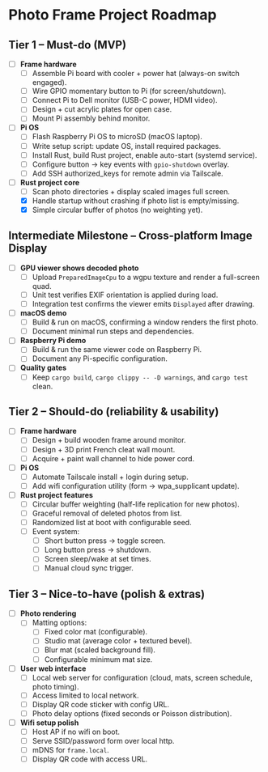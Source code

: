 # Photo Frame Project Roadmap

## Tier 1 – Must-do (MVP)

- [ ] **Frame hardware**
  - [ ] Assemble Pi board with cooler + power hat (always-on switch engaged).
  - [ ] Wire GPIO momentary button to Pi (for screen/shutdown).
  - [ ] Connect Pi to Dell monitor (USB-C power, HDMI video).
  - [ ] Design + cut acrylic plates for open case.
  - [ ] Mount Pi assembly behind monitor.
- [ ] **Pi OS**
  - [ ] Flash Raspberry Pi OS to microSD (macOS laptop).
  - [ ] Write setup script: update OS, install required packages.
  - [ ] Install Rust, build Rust project, enable auto-start (systemd service).
  - [ ] Configure button → key events with `gpio-shutdown` overlay.
  - [ ] Add SSH authorized_keys for remote admin via Tailscale.
- [ ] **Rust project core**
  - [ ] Scan photo directories + display scaled images full screen.
  - [x] Handle startup without crashing if photo list is empty/missing.
  - [x] Simple circular buffer of photos (no weighting yet).

## Intermediate Milestone – Cross-platform Image Display

- [ ] **GPU viewer shows decoded photo**
  - [ ] Upload `PreparedImageCpu` to a wgpu texture and render a full-screen quad.
  - [ ] Unit test verifies EXIF orientation is applied during load.
  - [ ] Integration test confirms the viewer emits `Displayed` after drawing.
- [ ] **macOS demo**
  - [ ] Build & run on macOS, confirming a window renders the first photo.
  - [ ] Document minimal run steps and dependencies.
- [ ] **Raspberry Pi demo**
  - [ ] Build & run the same viewer code on Raspberry Pi.
  - [ ] Document any Pi-specific configuration.
- [ ] **Quality gates**
  - [ ] Keep `cargo build`, `cargo clippy -- -D warnings`, and `cargo test` clean.

## Tier 2 – Should-do (reliability & usability)

- [ ] **Frame hardware**
  - [ ] Design + build wooden frame around monitor.
  - [ ] Design + 3D print French cleat wall mount.
  - [ ] Acquire + paint wall channel to hide power cord.
- [ ] **Pi OS**
  - [ ] Automate Tailscale install + login during setup.
  - [ ] Add wifi configuration utility (form → wpa_supplicant update).
- [ ] **Rust project features**
  - [ ] Circular buffer weighting (half-life replication for new photos).
  - [ ] Graceful removal of deleted photos from list.
  - [ ] Randomized list at boot with configurable seed.
  - [ ] Event system:
    - [ ] Short button press → toggle screen.
    - [ ] Long button press → shutdown.
    - [ ] Screen sleep/wake at set times.
    - [ ] Manual cloud sync trigger.

## Tier 3 – Nice-to-have (polish & extras)

- [ ] **Photo rendering**
  - [ ] Matting options:
    - [ ] Fixed color mat (configurable).
    - [ ] Studio mat (average color + textured bevel).
    - [ ] Blur mat (scaled background fill).
    - [ ] Configurable minimum mat size.
- [ ] **User web interface**
  - [ ] Local web server for configuration (cloud, mats, screen schedule, photo timing).
  - [ ] Access limited to local network.
  - [ ] Display QR code sticker with config URL.
  - [ ] Photo delay options (fixed seconds or Poisson distribution).
- [ ] **Wifi setup polish**
  - [ ] Host AP if no wifi on boot.
  - [ ] Serve SSID/password form over local http.
  - [ ] mDNS for `frame.local`.
  - [ ] Display QR code with access URL.
